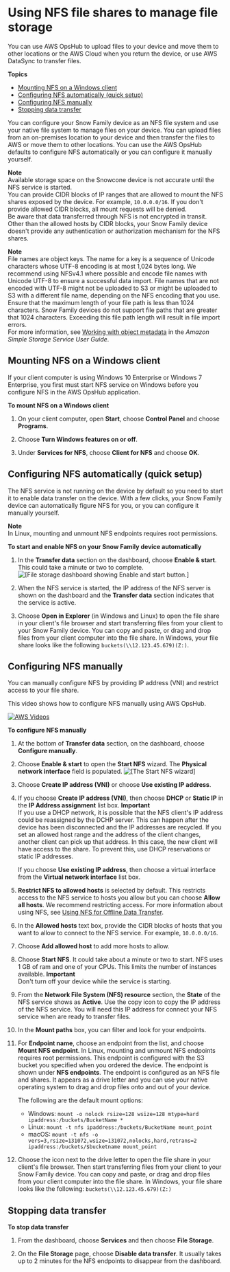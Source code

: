 # Using NFS file shares to manage file storage<a name="manage-nfs"></a>

You can use AWS OpsHub to upload files to your device and move them to other locations or the AWS Cloud when you return the device, or use AWS DataSync to transfer files\.



**Topics**
+ [Mounting NFS on a Windows client](#mount-nfs-on-window-client)
+ [Configuring NFS automatically \(quick setup\)](#auto-configure-nfs)
+ [Configuring NFS manually](#configure-with-snowcone)
+ [Stopping data transfer](#stop-nfs)

You can configure your Snow Family device as an NFS file system and use your native file system to manage files on your device\. You can upload files from an on\-premises location to your device and then transfer the files to AWS or move them to other locations\. You can use the AWS OpsHub defaults to configure NFS automatically or you can configure it manually yourself\.

**Note**  
Available storage space on the Snowcone device is not accurate until the NFS service is started\.  
You can provide CIDR blocks of IP ranges that are allowed to mount the NFS shares exposed by the device\. For example, `10.0.0.0/16`\. If you don't provide allowed CIDR blocks, all mount requests will be denied\.  
Be aware that data transferred through NFS is not encrypted in transit\.  
Other than the allowed hosts by CIDR blocks, your Snow Family device doesn't provide any authentication or authorization mechanism for the NFS shares\.

**Note**  
File names are object keys\. The name for a key is a sequence of Unicode characters whose UTF\-8 encoding is at most 1,024 bytes long\. We recommend using NFSv4\.1 where possible and encode file names with Unicode UTF\-8 to ensure a successful data import\. File names that are not encoded with UTF\-8 might not be uploaded to S3 or might be uploaded to S3 with a different file name, depending on the NFS encoding that you use\.  
Ensure that the maximum length of your file path is less than 1024 characters\. Snow Family devices do not support file paths that are greater that 1024 characters\. Exceeding this file path length will result in file import errors\.  
For more information, see [Working with object metadata](https://docs.aws.amazon.com/AmazonS3/latest/userguide/UsingMetadata.html#object-keys) in the *Amazon Simple Storage Service User Guide*\.

## Mounting NFS on a Windows client<a name="mount-nfs-on-window-client"></a>

If your client computer is using Windows 10 Enterprise or Windows 7 Enterprise, you first must start NFS service on Windows before you configure NFS in the AWS OpsHub application\.

**To mount NFS on a Windows client**

1. On your client computer, open **Start**, choose **Control Panel** and choose **Programs**\.

1. Choose **Turn Windows features on or off**\.

1. Under **Services for NFS**, choose **Client for NFS** and choose **OK**\.

## Configuring NFS automatically \(quick setup\)<a name="auto-configure-nfs"></a>

The NFS service is not running on the device by default so you need to start it to enable data transfer on the device\. With a few clicks, your Snow Family device can automatically figure NFS for you, or you can configure it manually yourself\. 

**Note**  
In Linux, mounting and unmount NFS endpoints requires root permissions\.

**To start and enable NFS on your Snow Family device automatically**

1. In the **Transfer data** section on the dashboard, choose **Enable & start**\. This could take a minute or two to complete\.   
![\[File storage dashboard showing Enable and start button.\]](http://docs.aws.amazon.com/snowball/latest/developer-guide/images/opshub_enable_start_nfs_console.png)

1. When the NFS service is started, the IP address of the NFS server is shown on the dashboard and the **Transfer data** section indicates that the service is active\.

1. Choose **Open in Explorer** \(in Windows and Linux\) to open the file share in your client's file browser and start transferring files from your client to your Snow Family device\. You can copy and paste, or drag and drop files from your client computer into the file share\. In Windows, your file share looks like the following `buckets(\\12.123.45.679)(Z:)`\.

   

## Configuring NFS manually<a name="configure-with-snowcone"></a>

You can manually configure NFS by providing IP address \(VNI\) and restrict access to your file share\.

This video shows how to configure NFS manually using AWS OpsHub\.

[![AWS Videos](http://img.youtube.com/vi/https://www.youtube.com/embed/StMa2A7X2yA?start=78&end=119/0.jpg)](http://www.youtube.com/watch?v=https://www.youtube.com/embed/StMa2A7X2yA?start=78&end=119)

**To configure NFS manually**

1. At the bottom of **Transfer data** section, on the dashboard, choose **Configure manually**\. 

1. Choose **Enable & start** to open the **Start NFS** wizard\. The **Physical network interface** field is populated\. ![\[The Start NFS wizard\]](http://docs.aws.amazon.com/snowball/latest/developer-guide/images/opshub-nfs-console.png) 

1. Choose **Create IP address \(VNI\)** or choose **Use existing IP address**\.

1. If you choose **Create IP address \(VNI\)**, then choose **DHCP** or **Static IP** in the **IP Address assignment** list box\.
**Important**  
If you use a DHCP network, it is possible that the NFS client's IP address could be reassigned by the DCHP server\. This can happen after the device has been disconnected and the IP addresses are recycled\. If you set an allowed host range and the address of the client changes, another client can pick up that address\. In this case, the new client will have access to the share\. To prevent this, use DHCP reservations or static IP addresses\.

   If you choose **Use existing IP address**, then choose a virtual interface from the **Virtual network interface** list box\.

1. **Restrict NFS to allowed hosts** is selected by default\. This restricts access to the NFS service to hosts you allow but you can choose **Allow all hosts**\. We recommend restricting access\. For more information about using NFS, see [Using NFS for Offline Data Transfer](https://docs.aws.amazon.com/snowball/latest/developer-guide/shared-using-nfs.html)\.

1. In the **Allowed hosts** text box, provide the CIDR blocks of hosts that you want to allow to connect to the NFS service\. For example, `10.0.0.0/16`\.

1. Choose **Add allowed host** to add more hosts to allow\.

1. Choose **Start NFS**\. It could take about a minute or two to start\. NFS uses 1 GB of ram and one of your CPUs\. This limits the number of instances available\.
**Important**  
Don't turn off your device while the service is starting\.

1. From the **Network File System \(NFS\) resource** section, the **State** of the NFS service shows as **Active**\. Use the copy icon to copy the IP address of the NFS service\. You will need this IP address for connect your NFS service when are ready to transfer files\.

1. In the **Mount paths** box, you can filter and look for your endpoints\.

1. For **Endpoint name**, choose an endpoint from the list, and choose **Mount NFS endpoint**\. In Linux, mounting and unmount NFS endpoints requires root permissions\. This endpoint is configured with the S3 bucket you specified when you ordered the device\. The endpoint is shown under **NFS endpoints**\. The endpoint is configured as an NFS file and shares\. It appears as a drive letter and you can use your native operating system to drag and drop files onto and out of your device\. 

   The following are the default mount options:
   + Windows: `mount -o nolock rsize=128 wsize=128 mtype=hard ipaddress:/buckets/BucketName *`
   + Linux: `mount -t nfs ipaddress:/buckets/BucketName mount_point`
   + macOS: `mount -t nfs -o vers=3,rsize=131072,wsize=131072,nolocks,hard,retrans=2 ipaddress:/buckets/$bucketname mount_point`

1. Choose the icon next to the drive letter to open the file share in your client's file browser\. Then start transferring files from your client to your Snow Family device\. You can copy and paste, or drag and drop files from your client computer into the file share\. In Windows, your file share looks like the following: `buckets(\\12.123.45.679)(Z:)`

## Stopping data transfer<a name="stop-nfs"></a>



**To stop data transfer**

1. From the dashboard, choose **Services** and then choose **File Storage**\.

1. On the **File Storage** page, choose **Disable data transfer**\. It usually takes up to 2 minutes for the NFS endpoints to disappear from the dashboard\.
